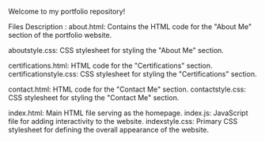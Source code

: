 Welcome to my portfolio repository!

Files Description :
about.html: Contains the HTML code for the "About Me" section of the portfolio website.

aboutstyle.css: CSS stylesheet for styling the "About Me" section.

certifications.html: HTML code for the "Certifications" section.
certificationstyle.css: CSS stylesheet for styling the "Certifications" section.

contact.html: HTML code for the "Contact Me" section.
contactstyle.css: CSS stylesheet for styling the "Contact Me" section.

index.html: Main HTML file serving as the homepage.
index.js: JavaScript file for adding interactivity to the website.
indexstyle.css: Primary CSS stylesheet for defining the overall appearance of the website.
